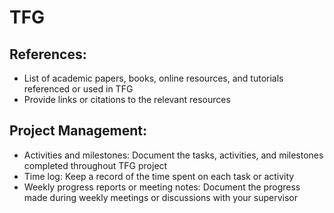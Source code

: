 # TFG

## References:

* List of academic papers, books, online resources, and tutorials referenced or used in TFG
* Provide links or citations to the relevant resources

## Project Management:

* Activities and milestones: Document the tasks, activities, and milestones completed throughout TFG project
* Time log: Keep a record of the time spent on each task or activity
* Weekly progress reports or meeting notes: Document the progress made during weekly meetings or discussions with your supervisor

